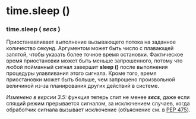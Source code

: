 # time.sleep \(\)

### time.sleep \( _secs_ \)

Приостанавливает выполнение вызывающего потока на заданное количество секунд. Аргументом может быть число с плавающей запятой, чтобы указать более точное время остановки. Фактическое время приостановки может быть меньше запрошенного, потому что любой пойманный сигнал завершит **sleep \(\)** после выполнения процедуры улавливания этого сигнала. Кроме того, время приостановки может быть больше, чем запрошено произвольной величиной из-за планирования других действий в системе.

_Изменено в версии 3.5:_ функция теперь спит не менее _**secs**_, даже если спящий режим прерывается сигналом, за исключением случаев, когда обработчик сигнала вызывает исключение \(объяснение см. в [PEP 475](https://www.python.org/dev/peps/pep-0475/)\).

